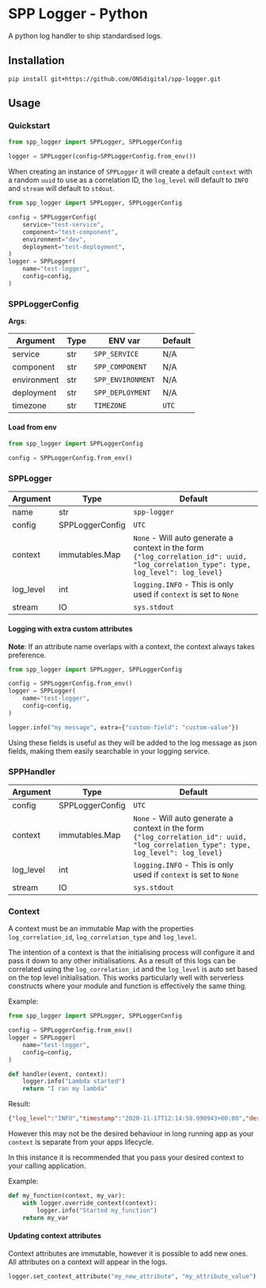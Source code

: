# SPP Logger - Python

A python log handler to ship standardised logs.

## Installation

`pip install git+https://github.com/ONSdigital/spp-logger.git`

## Usage

### Quickstart

```python
from spp_logger import SPPLogger, SPPLoggerConfig

logger = SPPLogger(config=SPPLoggerConfig.from_env())
```

When creating an instance of `SPPLogger` it will create a default `context` with a random `uuid` to use as a
correlation ID, the `log_level` will default to `INFO` and `stream` will default to `stdout`.

```python
from spp_logger import SPPLogger, SPPLoggerConfig

config = SPPLoggerConfig(
    service="test-service",
    component="test-component",
    environment="dev",
    deployment="test-deployment",
)
logger = SPPLogger(
    name="test-logger",
    config=config,
)
```


### SPPLoggerConfig

**Args**:

| Argument    | Type | ENV var           | Default                                                                      |
|-------------|------|-------------------|------------------------------------------------------------------------------|
| service     | str  | `SPP_SERVICE`     | N/A                                                                          |
| component   | str  | `SPP_COMPONENT`   | N/A                                                                          |
| environment | str  | `SPP_ENVIRONMENT` | N/A                                                                          |
| deployment  | str  | `SPP_DEPLOYMENT`  | N/A                                                                          |
| timezone    | str  | `TIMEZONE`        | `UTC`                                                                        |

#### Load from env

```python
from spp_logger import SPPLoggerConfig

config = SPPLoggerConfig.from_env()
```

### SPPLogger

| Argument  | Type            | Default                                                                                                                               |
|-----------|-----------------|---------------------------------------------------------------------------------------------------------------------------------------|
| name      | str             | `spp-logger`                                                                                                                                   |
| config    | SPPLoggerConfig | `UTC`                                                                                                                                 |
| context   | immutables.Map  | `None` - Will auto generate a context in the form `{"log_correlation_id": uuid, "log_correlation_type": type, log_level": log_level}` |
| log_level | int             | `logging.INFO` - This is only used if `context` is set to `None`                                                                      |
| stream    | IO              | `sys.stdout`                                                                                                                          |

#### Logging with extra custom attributes

**Note**: If an attribute name overlaps with a context, the context always takes preference.

```python
from spp_logger import SPPLogger, SPPLoggerConfig

config = SPPLoggerConfig.from_env()
logger = SPPLogger(
    name="test-logger",
    config=config,
)

logger.info("my message", extra={"custom-field": "custom-value"})
```

Using these fields is useful as they will be added to the log message as json fields,
making them easily searchable in your logging service.

### SPPHandler

| Argument  | Type            | Default                                                                                                                               |
|-----------|-----------------|---------------------------------------------------------------------------------------------------------------------------------------|
| config    | SPPLoggerConfig | `UTC`                                                                                                                                 |
| context   | immutables.Map  | `None` - Will auto generate a context in the form `{"log_correlation_id": uuid, "log_correlation_type": type, log_level": log_level}` |
| log_level | int             | `logging.INFO` - This is only used if `context` is set to `None`                                                                      |
| stream    | IO              | `sys.stdout`                                                                                                                          |

### Context

A context must be an immutable Map with the properties `log_correlation_id`, `log_correlation_type` and `log_level`.

The intention of a context is that the initialising process will configure it and pass it down to any other
initialisations. As a result of this logs can be correlated using the `log_correlation_id` and the `log_level`
is auto set based on the top level initialisation. This works particularly well with serverless constructs where
your module and function is effectively the same thing.

Example:

```python
from spp_logger import SPPLogger, SPPLoggerConfig

config = SPPLoggerConfig.from_env()
logger = SPPLogger(
    name="test-logger",
    config=config,
)

def handler(event, context):
    logger.info("Lambda started")
    return "I ran my lambda"
```

Result:
```json
{"log_level":"INFO","timestamp":"2020-11-17T12:14:58.990943+00:00","description":"Lambda started","service":"test-service","component":"test-component","environment":"dev","deployment":"test-deployment","log_correlation_id":"e00b4eb1-a853-4955-b38a-fb4a5ea305e4","configured_log_level":"INFO"}
```

However this may not be the desired behaviour in long running app as your `context` is separate
from your apps lifecycle.

In this instance it is recommended that you pass your desired context to your calling application.

Example:

```python
def my_function(context, my_var):
    with logger.override_context(context):
        logger.info("Started my_function")
    return my_var
```

#### Updating context attributes

Context attributes are immutable, however it is possible to add new ones. All attributes on a context will appear in the logs.

```python
logger.set_context_attribute("my_new_attribute", "my_attribute_value")
```
